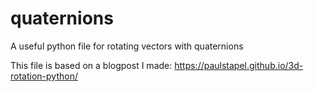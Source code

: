 # quaternions
A useful python file for rotating vectors with quaternions

This file is based on a blogpost I made: https://paulstapel.github.io/3d-rotation-python/

